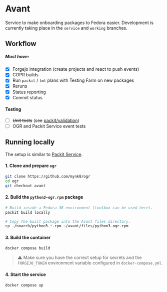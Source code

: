 # Avant

Service to make onboarding packages to Fedora easier.
Development is currently taking place in the `service` and `working` branches.

## Workflow

##### Must have:

* [x] Forgejo integration (create projects and react to push events)
* [x] COPR builds
* [x] Run `packit` / `tmt` plans with Testing Farm on new packages
* [x] Reruns
* [x] Status reporting
* [x] Commit status

#### Testing
* [ ] ~~Unit tests~~ (see [packit/validation](https://github.com/packit/validation))
* [ ] OGR and Packit Service event tests

## Running locally

The setup is similar to [Packit Service](https://github.com/packit/packit-service/blob/main/CONTRIBUTING.md#running-packit-service-locally).

#### 1. Clone and prepare `ogr`

```bash
git clone https://github.com/mynk8/ogr
cd ogr
git checkout avant
```

#### 2. Build the `python3-ogr.rpm` package

```bash
# Build inside a Fedora 36 environment (toolbox can be used here).
packit build locally

# Copy the built package into the Avant files directory.
cp ./noarch/python3-*.rpm ~/avant/files/python3-ogr.rpm
```

#### 3. Build the container

```bash
docker compose build
```

> ⚠️ Make sure you have the correct setup for secrets and the `FORGEJO_TOKEN` environment variable configured in `docker-compose.yml`.

#### 4. Start the service

```bash
docker compose up
```

